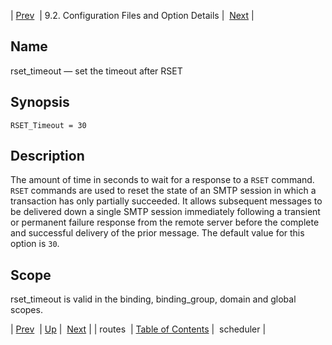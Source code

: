 | [Prev](conf.ref.routes)  | 9.2. Configuration Files and Option Details |  [Next](conf.ref.scheduler.php) |

<a name="conf.ref.rset_timeout"></a>
## Name

rset_timeout — set the timeout after RSET

## Synopsis

`RSET_Timeout = 30`

<a name="idp11555072"></a>
## Description

The amount of time in seconds to wait for a response to a `RSET` command. `RSET` commands are used to reset the state of an SMTP session in which a transaction has only partially succeeded. It allows subsequent messages to be delivered down a single SMTP session immediately following a transient or permanent failure response from the remote server before the complete and successful delivery of the prior message. The default value for this option is `30`.

<a name="idp11558432"></a>
## Scope

rset_timeout is valid in the binding, binding_group, domain and global scopes.

| [Prev](conf.ref.routes)  | [Up](conf.ref.files.php) |  [Next](conf.ref.scheduler.php) |
| routes  | [Table of Contents](index) |  scheduler |
